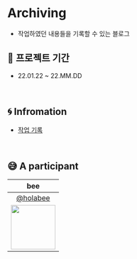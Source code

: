 # Archiving

-   작업하였던 내용들을 기록할 수 있는 블로그

## :calendar: 프로젝트 기간

-   22.01.22 ~ 22.MM.DD

<br>

## :cyclone: Infromation

- [작업 기록](https://github.com/holabee/Archiving/tree/master/archiving)

<br>

## :sweat_smile: A participant

|                                  bee                                  |
| :-------------------------------------------------------------------: |
|                [@holabee](https://github.com/holabee)                 |
| <img src="https://avatars.githubusercontent.com/holabee" width="100"> |
